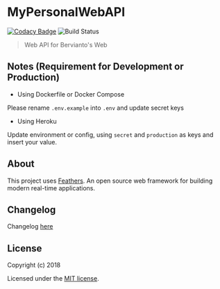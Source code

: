 # MyPersonalWebAPI

[![Codacy Badge](https://api.codacy.com/project/badge/Grade/a5f20a7ca388403f984c327e380826e2)](https://app.codacy.com/app/berviantoleo/MyPersonalWebAPI?utm_source=github.com&utm_medium=referral&utm_content=bervProject/MyPersonalWebAPI&utm_campaign=Badge_Grade_Settings)
![Build Status](https://travis-ci.org/bervProject/MyPersonalWebAPI.svg?branch=master)

> Web API for Bervianto&#39;s Web

## Notes (Requirement for Development or Production)

- Using Dockerfile or Docker Compose

Please rename `.env.example` into `.env` and update secret keys

- Using Heroku

Update environment or config, using `secret` and `production` as keys and insert your value.

## About

This project uses [Feathers](http://feathersjs.com). An open source web framework for building modern real-time applications.

## Changelog

Changelog [here](CHANGELOG.md)

## License

Copyright (c) 2018

Licensed under the [MIT license](LICENSE).

